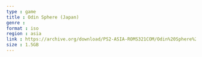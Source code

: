 ```yaml
---
type : game
title : Odin Sphere (Japan)
genre : 
format : iso
region : asia
link : https://archive.org/download/PS2-ASIA-ROMS321COM/Odin%20Sphere%20%28Japan%29.7z
size : 1.5GB
---
```

